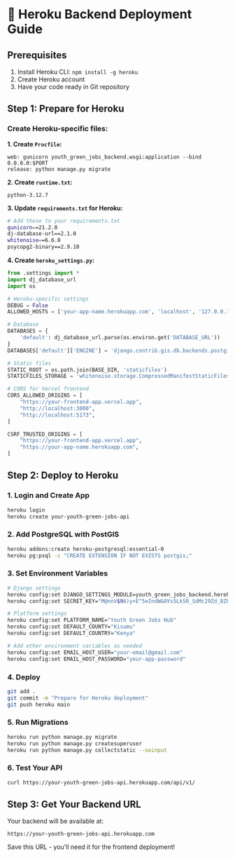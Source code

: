 # 🚀 Heroku Backend Deployment Guide

## Prerequisites
1. Install Heroku CLI: `npm install -g heroku`
2. Create Heroku account
3. Have your code ready in Git repository

## Step 1: Prepare for Heroku

### Create Heroku-specific files:

**1. Create `Procfile`:**
```
web: gunicorn youth_green_jobs_backend.wsgi:application --bind 0.0.0.0:$PORT
release: python manage.py migrate
```

**2. Create `runtime.txt`:**
```
python-3.12.7
```

**3. Update `requirements.txt` for Heroku:**
```bash
# Add these to your requirements.txt
gunicorn==21.2.0
dj-database-url==2.1.0
whitenoise==6.6.0
psycopg2-binary==2.9.10
```

**4. Create `heroku_settings.py`:**
```python
from .settings import *
import dj_database_url
import os

# Heroku-specific settings
DEBUG = False
ALLOWED_HOSTS = ['your-app-name.herokuapp.com', 'localhost', '127.0.0.1']

# Database
DATABASES = {
    'default': dj_database_url.parse(os.environ.get('DATABASE_URL'))
}
DATABASES['default']['ENGINE'] = 'django.contrib.gis.db.backends.postgis'

# Static files
STATIC_ROOT = os.path.join(BASE_DIR, 'staticfiles')
STATICFILES_STORAGE = 'whitenoise.storage.CompressedManifestStaticFilesStorage'

# CORS for Vercel frontend
CORS_ALLOWED_ORIGINS = [
    "https://your-frontend-app.vercel.app",
    "http://localhost:3000",
    "http://localhost:5173",
]

CSRF_TRUSTED_ORIGINS = [
    "https://your-frontend-app.vercel.app",
    "https://your-app-name.herokuapp.com",
]
```

## Step 2: Deploy to Heroku

### 1. Login and Create App
```bash
heroku login
heroku create your-youth-green-jobs-api
```

### 2. Add PostgreSQL with PostGIS
```bash
heroku addons:create heroku-postgresql:essential-0
heroku pg:psql -c "CREATE EXTENSION IF NOT EXISTS postgis;"
```

### 3. Set Environment Variables
```bash
# Django settings
heroku config:set DJANGO_SETTINGS_MODULE=youth_green_jobs_backend.heroku_settings
heroku config:set SECRET_KEY="M@nnV$96)y+E^5eIndW&OYs5Lk50_SdMc29Zd_8Zbn&bb=!Gz7"

# Platform settings
heroku config:set PLATFORM_NAME="Youth Green Jobs Hub"
heroku config:set DEFAULT_COUNTY="Kisumu"
heroku config:set DEFAULT_COUNTRY="Kenya"

# Add other environment variables as needed
heroku config:set EMAIL_HOST_USER="your-email@gmail.com"
heroku config:set EMAIL_HOST_PASSWORD="your-app-password"
```

### 4. Deploy
```bash
git add .
git commit -m "Prepare for Heroku deployment"
git push heroku main
```

### 5. Run Migrations
```bash
heroku run python manage.py migrate
heroku run python manage.py createsuperuser
heroku run python manage.py collectstatic --noinput
```

### 6. Test Your API
```bash
curl https://your-youth-green-jobs-api.herokuapp.com/api/v1/
```

## Step 3: Get Your Backend URL
Your backend will be available at:
```
https://your-youth-green-jobs-api.herokuapp.com
```

Save this URL - you'll need it for the frontend deployment!
